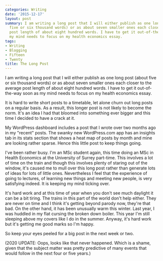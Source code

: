 ```yaml
---
categories: Writing
date: '2015-12-17'
layout: post
summary: I am writing a long post that I will either publish as one long post (about
  five or six thousand words) or as about seven smaller ones each closer to the average
  post length of about eight hundred words. I have to get it out-of-the-way soon as
  my mind needs to focus on my health economics essay.
tags:
- Writing
- Blogging
- Fifteen
- Twenty
title: The Long Post
---
```


I am writing a long post that I will either publish as one long post (about five or six thousand words) or as about seven smaller ones each closer to the average post length of about eight hundred words. I have to get it out-of-the-way soon as my mind needs to focus on my health economics essay.

It is hard to write short posts to a timetable, let alone churn out long posts on a regular basis. As a result, this longer post is not likely to become the norm. It's an idea I had that bloomed into something ever bigger and this time I decided to have a crack at it.

My WordPress dashboard includes a post that I wrote over two months ago in my "recent" posts. The swanky new WordPress.com app has an insights tab in its stats section that shows a heat map of posts by month and mine are looking rather sparse. Hence this little post to keep things going.

I've been rather busy. I'm an MSc student again, this time doing an MSc in Health Economics at the University of Surrey part-time. This involves a lot of time on the train and though this involves plenty of staring out of the window, it's caused me to mull over this long post rather than generate lots of ideas for lots of little ones. Nevertheless I feel that the experience of going to lectures, of learning new things and meeting new people, is very satisfying indeed. It is keeping my mind ticking over.

It's hard work and at this time of year when you don't see much daylight it can be a bit tiring. The trains in this part of the world don't help either. They are never on time and I think it's getting beyond parody now, they're that bad. On the other hand, it has been unusually warm this winter. Last year, I was huddled in my flat cursing the broken down boiler. This year I'm still sleeping above my covers like I do in the summer. Anyway, it's hard work but it's getting me good marks so I'm happy.

So keep your eyes peeled for a big post in the next week or two.

(2020 UPDATE: Oops, looks like that never happened. Which is a shame, given that the subject matter was pretty predictive of many events that would follow in the next four or five years.)